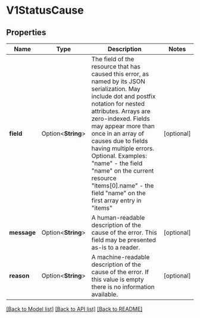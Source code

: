 # V1StatusCause

## Properties

Name | Type | Description | Notes
------------ | ------------- | ------------- | -------------
**field** | Option<**String**> | The field of the resource that has caused this error, as named by its JSON serialization. May include dot and postfix notation for nested attributes. Arrays are zero-indexed.  Fields may appear more than once in an array of causes due to fields having multiple errors. Optional.  Examples:   \"name\" - the field \"name\" on the current resource   \"items[0].name\" - the field \"name\" on the first array entry in \"items\" | [optional]
**message** | Option<**String**> | A human-readable description of the cause of the error.  This field may be presented as-is to a reader. | [optional]
**reason** | Option<**String**> | A machine-readable description of the cause of the error. If this value is empty there is no information available. | [optional]

[[Back to Model list]](../README.md#documentation-for-models) [[Back to API list]](../README.md#documentation-for-api-endpoints) [[Back to README]](../README.md)


